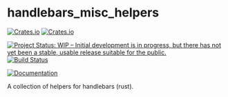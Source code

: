# handlebars_misc_helpers

[![Crates.io](https://img.shields.io/crates/l/handlebars_misc_helpers.svg)](http://creativecommons.org/publicdomain/zero/1.0/)
[![Crates.io](https://img.shields.io/crates/v/handlebars_misc_helpers.svg)](https://crates.io/crates/ffizer)

[![Project Status: WIP – Initial development is in progress, but there has not yet been a stable, usable release suitable for the public.](https://www.repostatus.org/badges/latest/wip.svg)](https://www.repostatus.org/#wip)
[![Build Status](https://dev.azure.com/davidB/handlebars_misc_helpers/_apis/build/status/davidB.handlebars_misc_helpers)](https://dev.azure.com/davidB/handlebars_misc_helpers/_build/latest?definitionId=1)

[![Documentation](https://docs.rs/handlebars_misc_helpers/badge.svg)](https://docs.rs/handlebars_misc_helpers/)

A collection of helpers for handlebars (rust).